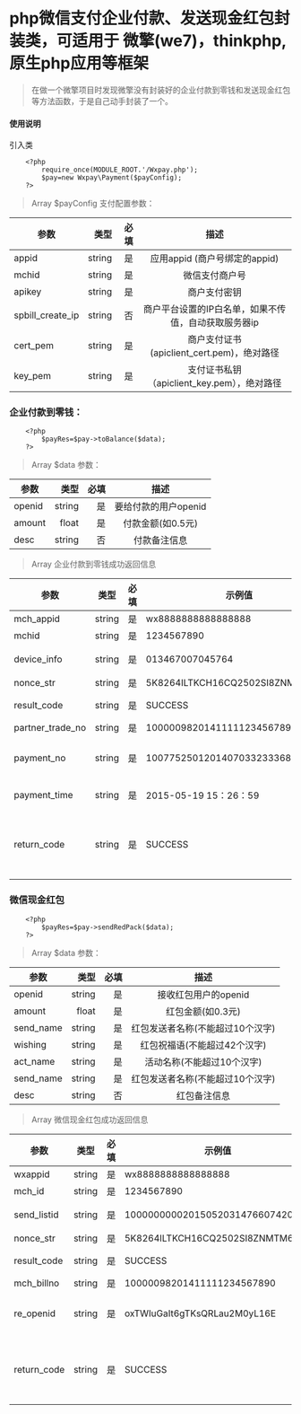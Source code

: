 # php微信支付企业付款、发送现金红包封装类，可适用于 微擎(we7)，thinkphp,原生php应用等框架


> 在做一个微擎项目时发现微擎没有封装好的企业付款到零钱和发送现金红包等方法函数，于是自己动手封装了一个。


#### 使用说明

引入类
```
    <?php
        require_once(MODULE_ROOT.'/Wxpay.php');
        $pay=new Wxpay\Payment($payConfig);
    ?>
```

> Array $payConfig 支付配置参数：

| 参数				| 类型	|必填	|  描述													|
| --------			| -----:|-----:	| :----:												|
|appid				|string	|是		|应用appid (商户号绑定的appid)							|
|mchid				|string	|是		|微信支付商户号											|
|apikey				|string	|是		|商户支付密钥											|
|spbill_create_ip	|string	|否		|商户平台设置的IP白名单，如果不传值，自动获取服务器ip	|
|cert_pem			|string	|是		|商户支付证书(apiclient_cert.pem)，绝对路径				|
|key_pem			|string	|是		|支付证书私钥（apiclient_key.pem），绝对路径			|

### 企业付款到零钱：
```
    <?php
        $payRes=$pay->toBalance($data);
    ?>
```
> Array $data 参数：

| 参数		| 类型	|必填	|  描述					|
| --------	| -----:|-----:	| :----:				|
|openid		|string	|是		|要给付款的用户openid	|
|amount		|float	|是		|付款金额(如0.5元)		|
|desc		|string	|否		|付款备注信息			|

> Array  企业付款到零钱成功返回信息

|参数				|类型	|必填	|示例值								|描述													|
|--					|--		|--		|--									|--														|
|mch_appid			|string	|是		|wx8888888888888888					|商户appid												|
|mchid				|string	|是		|1234567890							|商户号													|
|device_info		|string	|是		|013467007045764					|微信支付分配的终端设备号								|
|nonce_str			|string	|是		|5K8264ILTKCH16CQ2502SI8ZNMTM67VS	|随机字符串												|
|result_code		|string	|是		|SUCCESS							|业务结果SUCCESS/FAIL									|
|partner_trade_no	|string	|是		|10000098201411111234567890			|商户订单号												|
|payment_no			|string	|是		|1007752501201407033233368018		|企业付款成功，返回的微信付款单号						|
|payment_time		|string	|是		|2015-05-19 15：26：59				|企业付款成功时间										|
|return_code		|string	|是		|SUCCESS							|返回状态码SUCCESS/FAIL（此字段是通信标识，非交易标识）	|

### 微信现金红包
```
    <?php
        $payRes=$pay->sendRedPack($data);
    ?>
```

> Array $data 参数：

| 参数		| 类型	|必填	|  描述								|
| --------	| -----:|-----:	| :----:							|
|openid		|string	|是		|接收红包用户的openid				|
|amount		|float	|是		|红包金额(如0.3元)					|
|send_name	|string	|是		|红包发送者名称(不能超过10个汉字)	|
|wishing	|string	|是		|红包祝福语(不能超过42个汉字)		|
|act_name	|string	|是		|活动名称(不能超过10个汉字)			|
|send_name	|string	|是		|红包发送者名称(不能超过10个汉字)	|
|desc		|string	|否		|红包备注信息						|

> Array  微信现金红包成功返回信息


|参数		|类型	|必填	|示例值								|描述													|
|--			|--		|--		|--									|--														|
|wxappid	|string	|是		|wx8888888888888888					|商户appid												|
|mch_id		|string	|是		|1234567890							|商户号													|
|send_listid|string	|是		|100000000020150520314766074200		|红包订单的微信单号										|
|nonce_str	|string	|是		|5K8264ILTKCH16CQ2502SI8ZNMTM67VS	|随机字符串												|
|result_code|string	|是		|SUCCESS							|业务结果SUCCESS/FAIL									|
|mch_billno	|string	|是		|10000098201411111234567890			|商户订单号												|
|re_openid	|string	|是		|oxTWIuGaIt6gTKsQRLau2M0yL16E		|接受收红包的用户在wxappid下的openid					|
|return_code|string	|是		|SUCCESS							|返回状态码SUCCESS/FAIL（此字段是通信标识，非交易标识）	|

